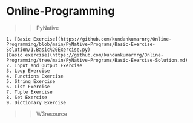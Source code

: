 # Online-Programming
>> PyNative

    1. [Basic Exercise](https://github.com/kundankumarnrg/Online-Programming/blob/main/PyNative-Programs/Basic-Exercise-Solution/1.Basic%20Exercise.py)
    [Basic exercise](https://github.com/kundankumarnrg/Online-Programming/tree/main/PyNative-Programs/Basic-Exercise-Solution.md)
    2. Input and Output Exercise
    3. Loop Exercise
    4. Functions Exercise
    5. String Exercise
    6. List Exercise
    7. Tuple Exercise
    8. Set Exercise
    9. Dictionary Exercise
    
    
    
    
>> W3resource
